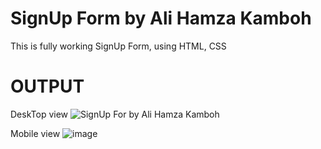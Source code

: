 # SignUp Form by Ali Hamza Kamboh
This is fully working SignUp Form, using HTML, CSS 
# OUTPUT
DeskTop view
![SignUp For by Ali Hamza Kamboh](https://user-images.githubusercontent.com/123060177/227778053-2f967336-76b8-4425-af1d-002b5a0027ff.png)

Mobile view
![image](https://user-images.githubusercontent.com/123060177/227793911-d52df63b-9a99-4798-8574-499e21d09d29.png)
